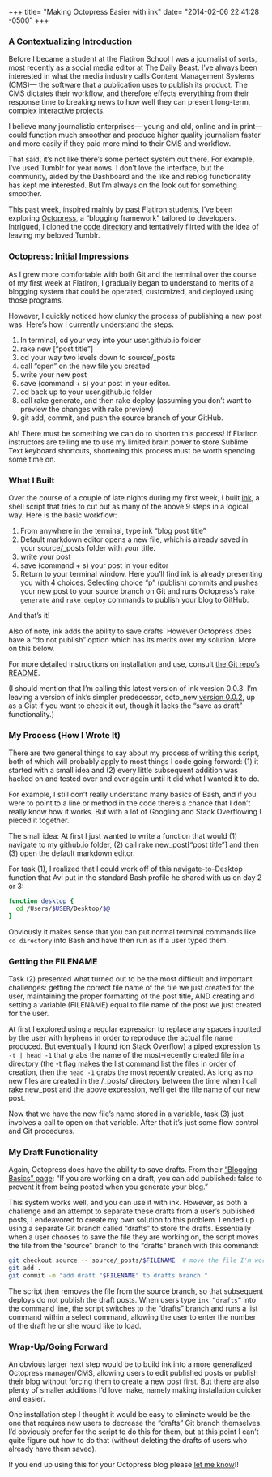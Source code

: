 +++
title= "Making Octopress Easier with ink"
date= "2014-02-06 22:41:28 -0500"
+++


### A Contextualizing Introduction 

Before I became a student at the Flatiron School I was a journalist of sorts, most recently as a social media editor at The Daily Beast. I’ve always been interested in what the media industry calls Content Management Systems (CMS)— the software that a publication uses to publish its product. The CMS dictates their workflow, and therefore effects everything from their response time to breaking news to how well they can present long-term, complex interactive projects. 

I believe many journalistic enterprises— young and old, online and in print— could function much smoother and produce higher quality journalism faster and more easily if they paid more mind to their CMS and workflow. 

<!-- more -->

That said, it’s not like there’s some perfect system out there. For example, I’ve used Tumblr for year nows. I don’t love the interface, but the community, aided by the Dashboard and the like and reblog functionality has kept me interested. But I’m always on the look out for something smoother.

This past week, inspired mainly by past Flatiron students, I’ve been exploring [Octopress](http://octopress.org/), a “blogging framework” tailored to developers. Intrigued, I cloned the [code directory](https://github.com/imathis/octopress) and tentatively flirted with the idea of leaving my beloved Tumblr.

<!-- more -->

### Octopress: Initial Impressions

As I grew more comfortable with both Git and the terminal over the course of my first week at Flatiron, I gradually began to understand to merits of a blogging system that could be operated, customized, and deployed using those programs. 

However, I quickly noticed how clunky the process of publishing a new post was. Here’s how I currently understand the steps: 

1. In terminal, cd your way into your user.github.io folder
2. rake new [“post title”]
3. cd your way two levels down to source/_posts
4. call “open” on the new file you created 
5. write your new post
6. save (command + s) your post in your editor. 
7. cd back up to your user.github.io folder
8. call rake generate, and then rake deploy (assuming you don’t want to preview the changes with rake preview)
9. git add, commit, and push the source branch of your GitHub. 

Ah! There must be something we can do to shorten this process! If Flatiron instructors are telling me to use my limited brain power to store Sublime Text keyboard shortcuts, shortening this process must be worth spending some time on. 

### What I Built

Over the course of a couple of late nights during my first week, I built [ink](https://github.com/sts10/ink), a shell script that tries to cut out as many of the above 9 steps in a logical way. Here is the basic workflow:

1. From anywhere in the terminal, type ink “blog post title”
2. Default markdown editor opens a new file, which is already saved in your source/_posts folder with your title. 
3. write your post
4. save (command + s) your post in your editor
5. Return to your terminal window. Here you’ll find ink is already presenting you with 4 choices. Selecting choice “p” (publish) commits and pushes your new post to your source branch on Git and runs Octopress’s ```rake generate``` and ```rake deploy``` commands to publish your blog to GitHub. 

And that’s it! 

Also of note, ink adds the ability to save drafts. However Octopress does have a “do not publish” option which has its merits over my solution. More on this below.

For more detailed instructions on installation and use, consult [the Git repo’s README](https://github.com/sts10/ink/blob/master/README.md). 

(I should mention that I’m calling this latest version of ink version 0.0.3. I’m leaving a version of ink’s simpler predecessor, octo_new [version 0.0.2](https://gist.github.com/sts10/8857426), up as a Gist if you want to check it out, though it lacks the “save as draft” functionality.) 

### My Process (How I Wrote It)

There are two general things to say about my process of writing this script, both of which will probably apply to most things I code going forward: (1) it started with a small idea and (2) every little subsequent addition was hacked on and tested over and over again until it did what I wanted it to do. 

For example, I still don’t really understand many basics of Bash, and if you were to point to a line or method in the code there’s a chance that I don’t really know how it works. But with a lot of Googling and Stack Overflowing I pieced it together. 

The small idea: At first I just wanted to write a function that would (1) navigate to my github.io folder, (2) call rake new_post[“post title”] and then (3) open the default markdown editor. 

For task (1), I realized that I could work off of this navigate-to-Desktop function that Avi put in the standard Bash profile he shared with us on day 2 or 3:

``` bash
function desktop {
  cd /Users/$USER/Desktop/$@
}
```

Obviously it makes sense that you can put normal terminal commands like ```cd directory``` into Bash and have then run as if a user typed them. 

### Getting the FILENAME

Task (2) presented what turned out to be the most difficult and important challenges: getting the correct file name of the file we just created for the user, maintaining the proper formatting of the post title, AND creating and setting a variable (FILENAME) equal to file name of the post we just created for the user. 

At first I explored using a regular expression to replace any spaces inputted by the user with hyphens in order to reproduce the actual file name produced. But eventually I found (on Stack Overflow) a piped expression 
	`ls -t | head -1`
that grabs the name of the most-recently created file in a directory (the -t flag makes the list command list the files in order of creation, then the ```head -1``` grabs the most recently created. As long as no new files are created in the /_posts/ directory between the time when I call rake new_post and the above expression, we’ll get the file name of our new post. 

Now that we have the new file’s name stored in a variable, task (3) just involves a call to open on that variable. After that it’s just some flow control and Git procedures. 

### My Draft Functionality

Again, Octopress does have the ability to save drafts. From their [“Blogging Basics” page](http://octopress.org/docs/blogging/): “If you are working on a draft, you can add published: false to prevent it from being posted when you generate your blog.” 

This system works well, and you can use it with ink. However, as both a challenge and an attempt to separate these drafts from a user’s published posts, I endeavored to create my own solution to this problem. I ended up using a separate Git branch called “drafts” to store the drafts. Essentially when a user chooses to save the file they are working on, the script moves the file from the “source” branch to the “drafts” branch with this command:
``` bash
git checkout source -- source/_posts/$FILENAME  # move the file I'm working on to drafts
git add .
git commit -m "add draft "$FILENAME" to drafts branch."
```
The script then removes the file from the source branch, so that subsequent deploys do not publish the draft posts. When users type ```ink “drafts”``` into the command line, the script switches to the “drafts” branch and runs a list command within a select command, allowing the user to enter the number of the draft he or she would like to load. 

### Wrap-Up/Going Forward

An obvious larger next step would be to build ink into a more generalized Octopress manager/CMS, allowing users to edit published posts or publish their blog without forcing them to create a new post first. But there are also plenty of smaller additions I’d love make, namely making installation quicker and easier. 

One installation step I thought it would be easy to eliminate would be the one that requires new users to decrease the “drafts” Git branch themselves. I’d obviously prefer for the script to do this for them, but at this point I can’t quite figure out how to do that (without deleting the drafts of users who already have them saved).

If you end up using this for your Octopress blog please [let me know](http://samschlinkert.com/#contact)!! 

